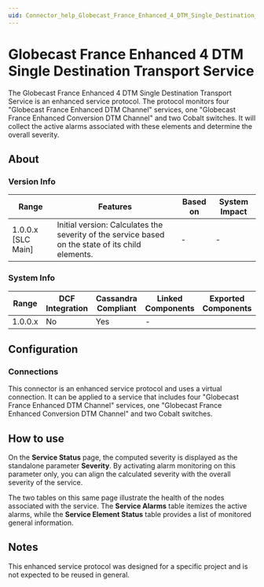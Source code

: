 ```yaml
---
uid: Connector_help_Globecast_France_Enhanced_4_DTM_Single_Destination_Transport_Service
---
```


# Globecast France Enhanced 4 DTM Single Destination Transport Service

The Globecast France Enhanced 4 DTM Single Destination Transport Service is an enhanced service protocol. The protocol monitors four "Globecast France Enhanced DTM Channel" services, one "Globecast France Enhanced Conversion DTM Channel" and two Cobalt switches. It will collect the active alarms associated with these elements and determine the overall severity.

## About

### Version Info

| Range              | Features                                                                                          | Based on | System Impact |
|--------------------|---------------------------------------------------------------------------------------------------|----------|---------------|
| 1.0.0.x [SLC Main] | Initial version: Calculates the severity of the service based on the state of its child elements. | -        | -             |

### System Info

| Range   | DCF Integration | Cassandra Compliant | Linked Components | Exported Components |
|---------|-----------------|---------------------|-------------------|---------------------|
| 1.0.0.x | No              | Yes                 | -                 |                     |

## Configuration

### Connections

This connector is an enhanced service protocol and uses a virtual connection. It can be applied to a service that includes four "Globecast France Enhanced DTM Channel" services, one "Globecast France Enhanced Conversion DTM Channel" and two Cobalt switches.

## How to use

On the **Service Status** page, the computed severity is displayed as the standalone parameter **Severity**. By activating alarm monitoring on this parameter only, you can align the calculated severity with the overall severity of the service.

The two tables on this same page illustrate the health of the nodes associated with the service. The **Service Alarms** table itemizes the active alarms, while the **Service Element Status** table provides a list of monitored general information.

## Notes

This enhanced service protocol was designed for a specific project and is not expected to be reused in general.
